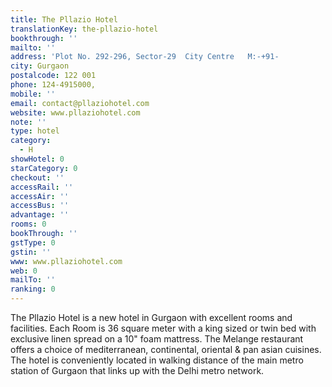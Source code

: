 ```yaml
---
title: The Pllazio Hotel
translationKey: the-pllazio-hotel
bookthrough: ''
mailto: ''
address: 'Plot No. 292-296, Sector-29  City Centre   M:-+91-               '
city: Gurgaon
postalcode: 122 001
phone: 124-4915000,
mobile: ''
email: contact@pllaziohotel.com
website: www.pllaziohotel.com
note: ''
type: hotel
category:
  - H
showHotel: 0
starCategory: 0
checkout: ''
accessRail: ''
accessAir: ''
accessBus: ''
advantage: ''
rooms: 0
bookThrough: ''
gstType: 0
gstin: ''
www: www.pllaziohotel.com
web: 0
mailTo: ''
ranking: 0
---
```







The Pllazio Hotel is a new hotel in Gurgaon with excellent rooms and facilities. Each Room is 36 square meter with a king sized or twin bed with exclusive linen spread on a 10" foam mattress.     The Melange restaurant offers a choice of mediterranean, continental, oriental & pan asian cuisines.     The hotel is conveniently located in walking distance of the main metro station of Gurgaon that links up with the Delhi metro network.